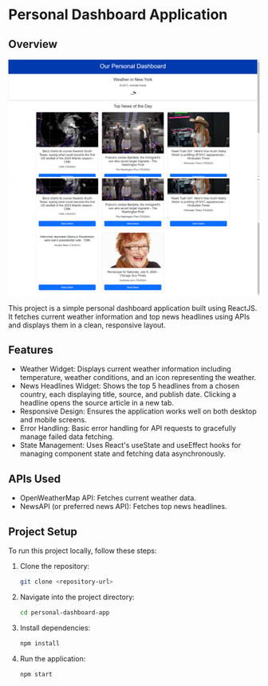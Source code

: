 # Personal Dashboard Application

## Overview
![Desktop View](2pic.png)
![Desktop View](1pic.png)

This project is a simple personal dashboard application built using ReactJS. It fetches current weather information and top news headlines using APIs and displays them in a clean, responsive layout.

## Features

- Weather Widget: Displays current weather information including temperature, weather conditions, and an icon representing the weather.
- News Headlines Widget: Shows the top 5 headlines from a chosen country, each displaying title, source, and publish date. Clicking a headline opens the source article in a new tab.
- Responsive Design: Ensures the application works well on both desktop and mobile screens.
- Error Handling: Basic error handling for API requests to gracefully manage failed data fetching.
- State Management: Uses React's useState and useEffect hooks for managing component state and fetching data asynchronously.

## APIs Used

- OpenWeatherMap API: Fetches current weather data.
- NewsAPI (or preferred news API): Fetches top news headlines.

## Project Setup

To run this project locally, follow these steps:

1. Clone the repository:

   ```bash
   git clone <repository-url>
2. Navigate into the project directory:

   ```bash
   cd personal-dashboard-app

3. Install dependencies:

   ```bash
   npm install
4. Run the application:

   ```bash
   npm start


